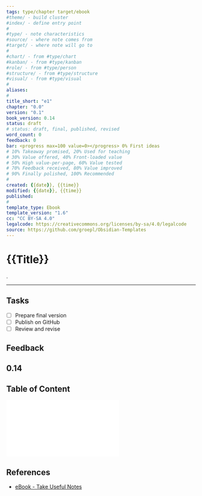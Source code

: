 ```yaml
---
tags: type/chapter target/ebook
#theme/ - build cluster 
#index/ - define entry point
# 
#type/ - note characteristics
#source/ - where note comes from
#target/ - where note will go to
# 
#chart/ - from #type/chart 
#kanban/ - from #type/kanban
#role/ - from #type/person
#structure/ - from #type/structure
#visual/ - from #type/visual
#
aliases:
#
title_short: "e1"
chapter: "0.0"
version: "0.1"
book_version: 0.14
status: draft
# status: draft, final, published, revised
word_count: 0
feedback: 0
bar: <progress max=100 value=0></progress> 0% First ideas
# 10% Takeaway promised, 20% Used for teaching
# 30% Value offered, 40% Front-loaded value
# 50% High value-per-page, 60% Value tested
# 70% Feedback received, 80% Value improved
# 90% Finally polished, 100% Recommended
#
created: {{date}}, {{time}}
modified: {{date}}, {{time}}
published:
#
template_type: Ebook
template_version: "1.6"
cc: "CC BY-SA 4.0"
legalcode: https://creativecommons.org/licenses/by-sa/4.0/legalcode
source: https://github.com/groepl/Obsidian-Templates
---
```


# {{Title}}

<!-- Main content of this chapter -->
. 


---
## Tasks
<!-- What remains to be done do get the final version? --> 

- [ ] Prepare final version 
- [ ] Publish on GitHub
- [ ] Review and revise

## Feedback
<!-- What remains for you to consider in the draft version? --> 
**0.14**
- 

## Table of Content
<!-- Links to chapters from e-book -->
![Contents - e1](Contents%20-%20e1.md)


## References
<!-- Links to pages not referenced in the content -->
- [eBook - Take Useful Notes](eBook%20-%20Take%20Useful%20Notes.md)












